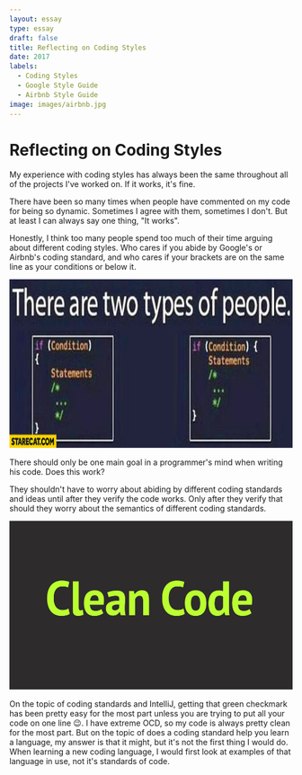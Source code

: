 ```yaml
---
layout: essay
type: essay
draft: false
title: Reflecting on Coding Styles
date: 2017
labels:
  - Coding Styles
  - Google Style Guide
  - Airbnb Style Guide
image: images/airbnb.jpg
---
```


# Reflecting on Coding Styles

My experience with coding styles has always been the same throughout all of the projects I've worked on. If it works, it's fine. 

There have been so many times when people have commented on my code for being so dynamic. Sometimes I agree with them, sometimes I don't. But at least I can always say one thing, "It works". 

Honestly, I think too many people spend too much of their time arguing about different coding styles. Who cares if you abide by Google's or Airbnb's coding standard, and who cares if your brackets are on the same line as your conditions or below it.

<center>
  <img style="height: 300px;" src="../images/brackets_meme.jpg"/>
</center>

There should only be one main goal in a programmer's mind when writing his code. Does this work? 

They shouldn't have to worry about abiding by different coding standards and ideas until after they verify the code works. Only after they verify that should they worry about the semantics of different coding standards.

<center>
  <img style="height: 300px;" src="../images/clean_code.jpg"/>
</center>

On the topic of coding standards and IntelliJ, getting that green checkmark has been pretty easy for the most part unless you are trying to put all your code on one line 😉. I have extreme OCD, so my code is always pretty clean for the most part. But on the topic of does a coding standard help you learn a language, my answer is that it might, but it's not the first thing I would do. When learning a new coding language, I would first look at examples of that language in use, not it's standards of code.